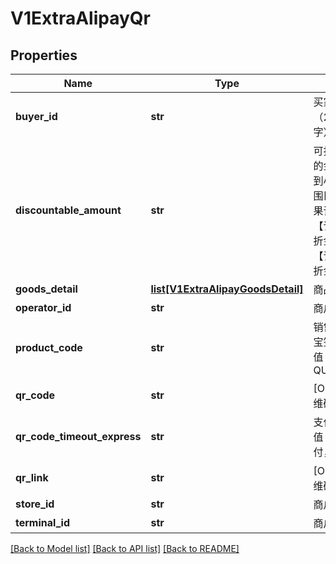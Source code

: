 # V1ExtraAlipayQr

## Properties
Name | Type | Description | Notes
------------ | ------------- | ------------- | -------------
**buyer_id** | **str** | 买家的支付宝唯一用户号（2088开头的16位纯数字） | [optional] 
**discountable_amount** | **str** | 可打折金额. 参与优惠计算的金额，单位为元，精确到小数点后两位，取值范围[0.01,100000000] 如果该值未传入，但传入了【订单总金额】，【不可打折金额】则该值默认为【订单总金额】-【不可打折金额】 | [optional] 
**goods_detail** | [**list[V1ExtraAlipayGoodsDetail]**](V1ExtraAlipayGoodsDetail.md) | 商品明细列表 | [optional] 
**operator_id** | **str** | 商户操作员编号 | [optional] 
**product_code** | **str** | 销售产品码，商家和支付宝签约的产品码，为固定值QUICK_MSECURITY_PAY | [optional] 
**qr_code** | **str** | [ONLY IN RESPONSE] 二维码 | [optional] 
**qr_code_timeout_express** | **str** | 支付场景。 条码支付，取值：bar_code； 声波支付，取值：wave_code | [optional] 
**qr_link** | **str** | [ONLY IN RESPONSE] 二维码图片的URL地址 | [optional] 
**store_id** | **str** | 商户门店编号 | [optional] 
**terminal_id** | **str** | 商户机具终端编号 | [optional] 

[[Back to Model list]](../README.md#documentation-for-models) [[Back to API list]](../README.md#documentation-for-api-endpoints) [[Back to README]](../README.md)


